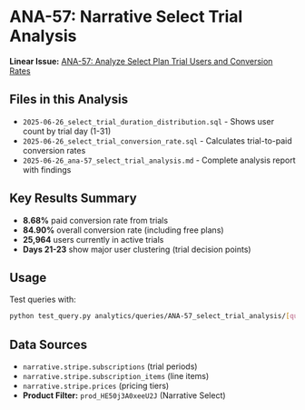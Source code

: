 # ANA-57: Narrative Select Trial Analysis

**Linear Issue:** [ANA-57: Analyze Select Plan Trial Users and Conversion Rates](https://linear.app/narrative/issue/ANA-57/analyze-select-plan-trial-users-and-conversion-rates)

## Files in this Analysis

- `2025-06-26_select_trial_duration_distribution.sql` - Shows user count by trial day (1-31)
- `2025-06-26_select_trial_conversion_rate.sql` - Calculates trial-to-paid conversion rates
- `2025-06-26_ana-57_select_trial_analysis.md` - Complete analysis report with findings

## Key Results Summary

- **8.68%** paid conversion rate from trials
- **84.90%** overall conversion rate (including free plans)
- **25,964** users currently in active trials
- **Days 21-23** show major user clustering (trial decision points)

## Usage

Test queries with:
```bash
python test_query.py analytics/queries/ANA-57_select_trial_analysis/[query_file].sql
```

## Data Sources

- `narrative.stripe.subscriptions` (trial periods)
- `narrative.stripe.subscription_items` (line items)
- `narrative.stripe.prices` (pricing tiers)
- **Product Filter:** `prod_HE50j3A0xeeU2J` (Narrative Select)